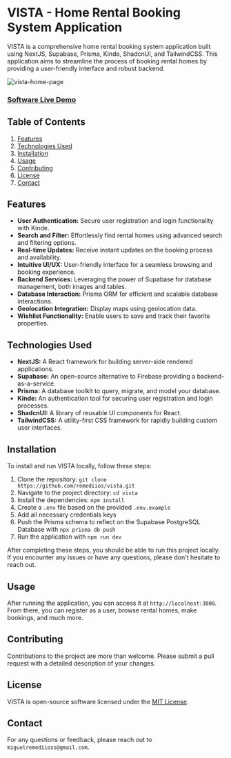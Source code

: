 # VISTA - Home Rental Booking System Application

VISTA is a comprehensive home rental booking system application built using NextJS, Supabase, Prisma, Kinde, ShadcnUI, and TailwindCSS. This application aims to streamline the process of booking rental homes by providing a user-friendly interface and robust backend.

![vista-home-page](https://github.com/remediios/vista/assets/60504347/68c953b8-526f-48e7-8a4d-f106fed1a40f)


### [Software Live Demo](https://vista-woad.vercel.app)

## Table of Contents

1. [Features](#features)
2. [Technologies Used](#technologies-used)
3. [Installation](#installation)
4. [Usage](#usage)
5. [Contributing](#contributing)
6. [License](#license)
7. [Contact](#contact)

## Features

- **User Authentication:** Secure user registration and login functionality with Kinde.
- **Search and Filter:** Effortlessly find rental homes using advanced search and filtering options.
- **Real-time Updates:** Receive instant updates on the booking process and availability.
- **Intuitive UI/UX:** User-friendly interface for a seamless browsing and booking experience.
- **Backend Services:** Leveraging the power of Supabase for database management, both images and tables.
- **Database Interaction:** Prisma ORM for efficient and scalable database interactions.
- **Geolocation Integration:** Display maps using geolocation data.
- **Wishlist Functionality:** Enable users to save and track their favorite properties.


## Technologies Used

- **NextJS:** A React framework for building server-side rendered applications.
- **Supabase:** An open-source alternative to Firebase providing a backend-as-a-service.
- **Prisma:** A database toolkit to query, migrate, and model your database.
- **Kinde:** An authentication tool for securing user registration and login processes.
- **ShadcnUI:** A library of reusable UI components for React.
- **TailwindCSS:** A utility-first CSS framework for rapidly building custom user interfaces.
  

## Installation

To install and run VISTA locally, follow these steps:

1. Clone the repository: `git clone https://github.com/remediios/vista.git`
2. Navigate to the project directory: `cd vista`
3. Install the dependencies: `npm install`
4. Create a `.env` file based on the provided `.env.example`
5. Add all necessary credentials keys
6. Push the Prisma schema to reflect on the Supabase PostgreSQL Database with `npx prisma db push`
7. Run the application with `npm run dev`

After completing these steps, you should be able to run this project locally. If you encounter any issues or have any questions, please don't hesitate to reach out.

## Usage

After running the application, you can access it at `http://localhost:3000`. From there, you can register as a user, browse rental homes, make bookings, and much more.

## Contributing

Contributions to the project are more than welcome. Please submit a pull request with a detailed description of your changes.

## License

VISTA is open-source software licensed under the [MIT License](LICENSE).

## Contact

For any questions or feedback, please reach out to `miguelremediioss@gmail.com`.
